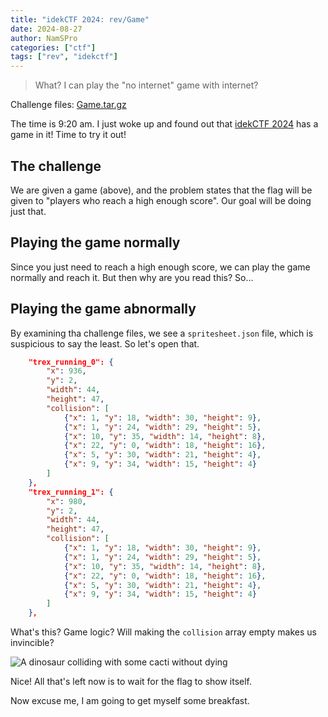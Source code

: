 ```yaml
---
title: "idekCTF 2024: rev/Game"
date: 2024-08-27
author: NamSPro
categories: ["ctf"]
tags: ["rev", "idekctf"]
---
```


> What? I can play the "no internet" game with internet?

Challenge files: [Game.tar.gz](https://nazunacord.net/2Blf4C8h5OA9.gz)

The time is 9:20 am. I just woke up and found out that [idekCTF 2024](https://ctf.idek.team/) has a game in it!
Time to try it out!

## The challenge

We are given a game (above), and the problem states that the flag will be given to
"players who reach a high enough score". Our goal will be doing just that.

## Playing the game normally

Since you just need to reach a high enough score, we can play the game normally
and reach it. But then why are you read this? So...

## Playing the game abnormally

By examining tha challenge files, we see a `spritesheet.json` file, which is
suspicious to say the least. So let's open that.

```json
    "trex_running_0": {
        "x": 936,
        "y": 2,
        "width": 44,
        "height": 47,
        "collision": [
            {"x": 1, "y": 18, "width": 30, "height": 9},
            {"x": 1, "y": 24, "width": 29, "height": 5},
            {"x": 10, "y": 35, "width": 14, "height": 8},
            {"x": 22, "y": 0, "width": 18, "height": 16},
            {"x": 5, "y": 30, "width": 21, "height": 4},
            {"x": 9, "y": 34, "width": 15, "height": 4}
        ]
    },
    "trex_running_1": {
        "x": 980,
        "y": 2,
        "width": 44,
        "height": 47,
        "collision": [
            {"x": 1, "y": 18, "width": 30, "height": 9},
            {"x": 1, "y": 24, "width": 29, "height": 5},
            {"x": 10, "y": 35, "width": 14, "height": 8},
            {"x": 22, "y": 0, "width": 18, "height": 16},
            {"x": 5, "y": 30, "width": 21, "height": 4},
            {"x": 9, "y": 34, "width": 15, "height": 4}
        ]
    },
```

What's this? Game logic? Will making the `collision` array empty makes us invincible?

<div class="flex flex-wrap justify-evenly gap-y-2">
    <img src="https://nazunacord.net/rrf2vNi26VTH.png" alt="A dinosaur colliding with some cacti without dying">
</div>

Nice! All that's left now is to wait for the flag to show itself.

Now excuse me, I am going to get myself some breakfast.